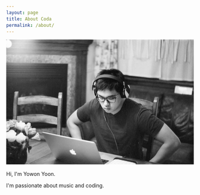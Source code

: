 ```yaml
---
layout: page
title: About Coda
permalink: /about/
---
```


![djmonsk](/assets/images/yowon.jpg)

Hi, I'm Yowon Yoon.

I'm passionate about music and coding.

